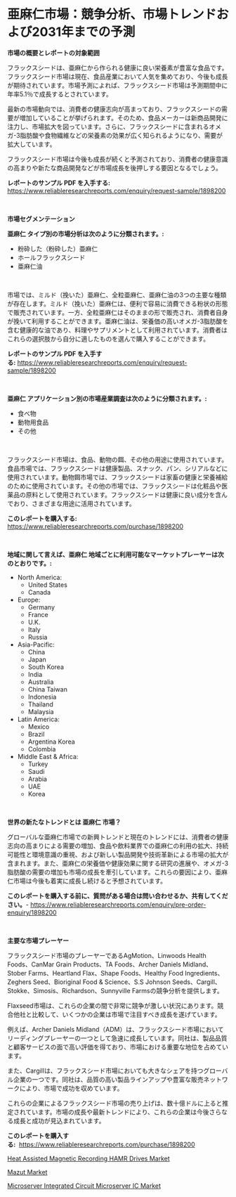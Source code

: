 <p><h1>亜麻仁市場：競争分析、市場トレンドおよび2031年までの予測</h1></p><p><strong>市場の概要とレポートの対象範囲</strong></p>
<p><p>フラックスシードは、亜麻仁から作られる健康に良い栄養素が豊富な食品です。フラックスシード市場は現在、食品産業において人気を集めており、今後も成長が期待されています。市場予測によれば、フラックスシード市場は予測期間中に年率5.1％で成長するとされています。</p><p>最新の市場動向では、消費者の健康志向が高まっており、フラックスシードの需要が増加していることが挙げられます。そのため、食品メーカーは新商品開発に注力し、市場拡大を図っています。さらに、フラックスシードに含まれるオメガ-3脂肪酸や食物繊維などの栄養素の効果が広く知られるようになり、需要が拡大しています。</p><p>フラックスシード市場は今後も成長が続くと予測されており、消費者の健康意識の高まりや新たな商品開発などが市場成長を後押しする要因となるでしょう。</p></p>
<p><strong>レポートのサンプル PDF を入手する:</strong> <a href="https://www.reliableresearchreports.com/enquiry/request-sample/1898200">https://www.reliableresearchreports.com/enquiry/request-sample/1898200</a></p>
<p>&nbsp;</p>
<p><strong>市場セグメンテーション</strong></p>
<p><strong>亜麻仁 タイプ別の市場分析は次のように分類されます。:</strong></p>
<p><ul><li>粉砕した（粉砕した）亜麻仁</li><li>ホールフラックスシード</li><li>亜麻仁油</li></ul></p>
<p>&nbsp;</p>
<p><p>市場では、ミルド（挽いた）亜麻仁、全粒亜麻仁、亜麻仁油の3つの主要な種類が存在します。ミルド（挽いた）亜麻仁は、便利で容易に消費できる粉状の形態で販売されています。一方、全粒亜麻仁はそのままの形で販売され、消費者自身が挽いて利用することができます。亜麻仁油は、栄養価の高いオメガ-3脂肪酸を含む健康的な油であり、料理やサプリメントとして利用されています。消費者はこれらの選択肢から自分に適したものを選んで購入することができます。</p></p>
<p><strong>レポートのサンプル PDF を入手する:</strong>&nbsp;<a href="https://www.reliableresearchreports.com/enquiry/request-sample/1898200">https://www.reliableresearchreports.com/enquiry/request-sample/1898200</a></p>
<p>&nbsp;</p>
<p><strong> 亜麻仁 アプリケーション別の市場産業調査は次のように分類されます。:</strong></p>
<p><ul><li>食べ物</li><li>動物用食品</li><li>その他</li></ul></p>
<p>&nbsp;</p>
<p><p>フラックスシード市場は、食品、動物の餌、その他の用途に使用されています。食品市場では、フラックスシードは健康製品、スナック、パン、シリアルなどに使用されています。動物餌市場では、フラックスシードは家畜の健康と栄養補給のために使用されています。その他の市場では、フラックスシードは化粧品や医薬品の原料として使用されています。フラックスシードは健康に良い成分を含んでおり、さまざまな用途に活用されています。</p></p>
<p><strong>このレポートを購入する:</strong>&nbsp; <a href="https://www.reliableresearchreports.com/purchase/1898200">https://www.reliableresearchreports.com/purchase/1898200</a></p>
<p>&nbsp;</p>
<p><strong>地域に関して言えば、亜麻仁 地域ごとに利用可能なマーケットプレーヤーは次のとおりです。:</strong></p>
<p><ul>
    <li>
        North America:
        <ul>
            <li>United States</li>
            <li>Canada</li>
        </ul>
    </li>
    <li>
        Europe:
        <ul>
            <li>Germany</li>
            <li>France</li>
            <li>U.K.</li>
            <li>Italy</li>
            <li>Russia</li>
        </ul>
    </li>
    <li>
        Asia-Pacific:
        <ul>
            <li>China</li>
            <li>Japan</li>
            <li>South Korea</li>
            <li>India</li>
            <li>Australia</li>
            <li>China Taiwan</li>
            <li>Indonesia</li>
            <li>Thailand</li>
            <li>Malaysia</li>
        </ul>
    </li>
    <li>
        Latin America:
        <ul>
            <li>Mexico</li>
            <li>Brazil</li>
            <li>Argentina Korea</li>
            <li>Colombia</li>
        </ul>
    </li>
    <li>
        Middle East & Africa:
        <ul>
            <li>Turkey</li>
            <li>Saudi</li>
            <li>Arabia</li>
            <li>UAE</li>
            <li>Korea</li>
        </ul>
    </li>
    </ul></p>
<p>&nbsp;</p>
<p><strong>世界の新たなトレンドとは 亜麻仁 市場？</strong></p>
<p><p>グローバルな亜麻仁市場での新興トレンドと現在のトレンドには、消費者の健康志向の高まりによる需要の増加、食品や飲料業界での亜麻仁の利用の拡大、持続可能性と環境意識の重視、および新しい製品開発や技術革新による市場の拡大が含まれます。また、亜麻仁の栄養価や健康効果に関する研究の進展や、オメガ-3脂肪酸の需要の増加も市場の成長を牽引しています。これらの要因により、亜麻仁市場は今後も着実に成長し続けると予想されています。</p></p>
<p><strong>このレポートを購入する前に、質問がある場合は問い合わせるか、共有してください。</strong>- <a href="https://www.reliableresearchreports.com/enquiry/pre-order-enquiry/1898200">https://www.reliableresearchreports.com/enquiry/pre-order-enquiry/1898200</a></p>
<p>&nbsp;</p>
<p><strong>主要な市場プレーヤー</strong></p>
<p><p>フラックスシード市場のプレーヤーであるAgMotion、Linwoods Health Foods、CanMar Grain Products、TA Foods、Archer Daniels Midland、Stober Farms、Heartland Flax、Shape Foods、Healthy Food Ingredients、Zeghers Seed、Bioriginal Food & Science、S.S Johnson Seeds、Cargill、Stokke、Simosis、Richardson、Sunnyville Farmsの競争分析を提供します。</p><p>Flaxseed市場は、これらの企業の間で非常に競争が激しい状況にあります。競合他社と比較して、いくつかの企業は市場で注目すべき成長を遂げています。</p><p>例えば、Archer Daniels Midland（ADM）は、フラックスシード市場においてリーディングプレーヤーの一つとして急速に成長しています。同社は、製品品質と顧客サービスの面で高い評価を得ており、市場における重要な地位を占めています。</p><p>また、Cargillは、フラックスシード市場においても大きなシェアを持つグローバル企業の一つです。同社は、品質の高い製品ラインアップや豊富な販売ネットワークにより、市場で成功を収めています。</p><p>これらの企業によるフラックスシード市場の売り上げは、数十億ドルに上ると推定されています。市場の成長や最新トレンドにより、これらの企業は今後さらなる成長と成功が見込まれています。</p></p>
<p><strong>このレポートを購入する:</strong>&nbsp;&nbsp;<a href="https://www.reliableresearchreports.com/purchase/1898200">https://www.reliableresearchreports.com/purchase/1898200</a></p>
<p><p><a href="https://view.publitas.com/reportprime-1/heat-assisted-magnetic-recording-hamr-drives-market-centers-on-aspects-such-as-market-growth-market-share-market-opportunity-and-projected-forecasts-spanning-from-2024-to-2031/">Heat Assisted Magnetic Recording HAMR Drives Market</a></p><p><a href="https://github.com/nicholepatriciadoylenwnrjr0/Market-Research-Report-List-1/blob/main/mazut-market.md">Mazut Market</a></p><p><a href="https://view.publitas.com/reportprime-1/global-microserver-integrated-circuit-microserver-ic-market-by-types-applications-and-major-players-with-regional-growth-rate-analysis-and-development-situation-from-2024-to-2031/">Microserver Integrated Circuit Microserver IC Market</a></p></p>